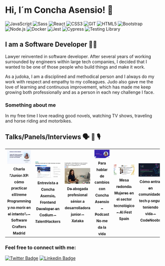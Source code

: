 
# Hi, I´m Concha Asensio! 👋
![JavaScript](https://img.shields.io/badge/-JavaScript-%23694640?logo=javascript&logoColor=white)
![Sass](https://img.shields.io/badge/-Sass-%23f89d71?logo=sass&logoColor=white)
![React](https://img.shields.io/badge/-React-%23353b35?logo=react&logoColor=white)
![CSS3](https://img.shields.io/badge/-CSS3-%23748074?logo=css3&logoColor=white)
![GIT](https://img.shields.io/badge/-Git-%23694640?logo=git&logoColor=white)
![HTML5](https://img.shields.io/badge/-HTML5-%23f89d71?logo=html5&logoColor=white)
![Bootstrap](https://img.shields.io/badge/-Bootstrap-%23748074?logo=bootstrap&logoColor=white)
![Node.js](https://img.shields.io/badge/-Node.js-%23748074?logo=node.js&logoColor=white)
![Docker](https://img.shields.io/badge/-Docker-%23694640?logo=docker&logoColor=white)
![Jest](https://img.shields.io/badge/-Jest-%23f89d71?logo=jest&logoColor=white)
![Cypress](https://img.shields.io/badge/-Cypress-%23353b35?logo=cypress&logoColor=white)
![Testing Library](https://img.shields.io/badge/-TestingLibrary-%23748074?logo=testinglibrary&logoColor=white)

## I am a Software Developer 👩‍💻

Lawyer reinvented in software developer. After several years of working surrounded by engineers within large tech companies, I decided that I wanted to be one of those people who build things and make it work.

As a judoka, I am a disciplined and methodical person and I always do my work with respect and empathy to my colleagues. Judo also gave me the love of learning and continuous improvement, which has made me keep growing both professionally and as a person in each ney challenge I face.

### Something about me

In my free time I love reading good novels, watching TV shows, traveling and horse riding and motorbikes.

## Talks/Panels/Interviews 🗣 💬 🎙️
<table>
  <tr>
    <td align="center">
      <a href="https://www.youtube.com/watch?v=ulHhODzeDVU&list=PL8FunXL7Dbe1NdeqEphPAOaLxH-mq38iy">
        <img src="https://github.com/conchaasensio/conchaasensio/blob/main/images/charla-scmad.jpeg" width="150px" alt="Charla Junior XP - Software Crafters Madrid"/>
        <br />
        <sub>
          <b>Charla "Junior XP: cómo practicar eXtreme Programming y no morir en el intento". - Software Crafters Madrid</b>
        </sub>
      </a>
      <br />
    </td>
    <td align="center">
      <a href="https://blog.talenthackers.net/entrevista-a-concha-asensio-frontend-developer-en-codium">
        <img src="https://github.com/conchaasensio/conchaasensio/blob/main/images/entrevista-talenthackers.jpeg" width="150px" alt="Entrevista a Concha Asensio, Frontend Developer en Codium - Blog TalentHackers"/>
        <br />
        <sub>
          <b>Entrevista a Concha Asensio, Frontend Developer en Codium - TalentHackers</b>
        </sub>
      </a>
      <br />
    </td>
    <td align="center">
      <a href="https://www.xataka.com/pro/abogada-profesional-senior-a-desarrolladora-junior-que-me-converti-programadora-teniendo-vida-laboral-asentada">
        <img src="https://github.com/conchaasensio/conchaasensio/blob/main/images/articulo-xataka.jpeg" width="150px" alt="De abogada profesional sénior a desarrolladora junior - Xataka"/>
        <br />
        <sub>
          <b>De abogada profesional sénior a desarrolladora junior - Xataka</b>
        </sub>
      </a>
      <br />
    </td>
    <td align="center">
      <a href="https://anchor.fm/no-me-da-la-vida/episodes/0-7---Para-hablar-de-cambios-con-Concha-Asensio-e16mu58">
        <img src="https://github.com/conchaasensio/conchaasensio/blob/main/images/nmdlv_podcast.jpeg" width="150px" alt="Para hablar de cambios con Concha Asensio - Podcast No me da la vida"/>
        <br />
        <sub>
          <b>Para hablar de cambios con Concha Asensio - Podcast No me da la vida</b>
        </sub>
      </a>
      <br />
    </td>
    <td align="center">
      <a href="https://youtu.be/wWum0qFiiEA?t=5972">
        <img src="https://github.com/conchaasensio/conchaasensio/blob/main/images/aifest-panel.jpeg" width="150px" alt="Mesa redonda: Mujeres en el sector tecnológico - AI Fest Spain"/>
        <br />
        <sub>
          <b>Mesa redonda: Mujeres en el sector tecnológico - AI Fest Spain</b>
        </sub>
      </a>
      <br />
    </td>
    <td align="center">
      <a href="https://youtu.be/MiJXAksnRWA?t=18090">
        <img src="https://github.com/conchaasensio/conchaasensio/blob/main/images/codenoobs-panel.jpeg" width="150px" alt="Cómo entrar en comunidades tech y seguir teniendo vida - CodeNoobs"/>
        <br />
        <sub>
          <b>Cómo entrar en comunidades tech y seguir teniendo vida - CodeNoobs</b>
        </sub>
      </a>
      <br />
    </td>
    <td align="center">
      <a href="https://www.youtube.com/watch?v=ReKlql7tOa8">
        <img src="https://github.com/conchaasensio/conchaasensio/blob/main/images/adalab_talk.jpeg" width="150px" alt="Adalabers que inspiran - Concha Asensio"/>
        <br />
        <sub>
          <b>Mi experiencia reinventándome como desarrolladora</b>
        </sub>
      </a>
      <br />
    </td>
    <td align="center">
      <a href="https://www.youtube.com/watch?v=PSOA168SJJc&t=1349s">
        <img src="https://github.com/conchaasensio/conchaasensio/blob/main/images/adalaberfest-talk.jpeg" width="150px" alt="Contratos de Desarrollo de Software - Adalaber Fest"/>
        <br />
        <sub>
          <b>Contratos de Desarrollo de Software - Adalaber Fest</b>
        </sub>
      </a>
      <br />
    </td>
    <td align="center">
      <a href="https://www.youtube.com/watch?v=IXdxg--Nez4">
        <img src="https://github.com/conchaasensio/conchaasensio/blob/main/images/doit-interview.png" width="150px" alt="Entrevista - do ~ IT"/>
        <br />
        <sub>
          <b>Entrevista - do ~ IT</b>
        </sub>
      </a>
      <br />
    </td>
  </tr>
 </table>
 

### Feel free to connect with me:

[![Twitter Badge](https://img.shields.io/badge/-Twitter-1DA1F2?style=plastic&logo=Twitter&logoColor=white&link=https://twitter.com/conchaasensio)](https://twitter.com/conchaasensio)
[![Linkedin Badge](https://img.shields.io/badge/-Linkedin-0077B5?style=plastic&logo=Linkedin&logoColor=white&link=https://www.linkedin.com/in/conchaasensio/)](https://www.linkedin.com/in/conchaasensio/)




<!--
**conchaasensio/conchaasensio** is a ✨ _special_ ✨ repository because its `README.md` (this file) appears on your GitHub profile.

Here are some ideas to get you started:

- 🔭 I’m currently working on ...
- 🌱 I’m currently learning ...
- 👯 I’m looking to collaborate on ...
- 🤔 I’m looking for help with ...
- 💬 Ask me about ...
- 📫 How to reach me: ...
- 😄 Pronouns: ...
- ⚡ Fun fact: ...
-->

